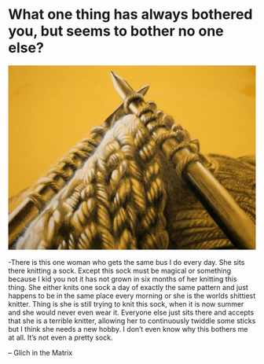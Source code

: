 # What one thing has always bothered you, but seems to bother no one else?

![](../../../.gitbook/assets/knitting_by_saraschool-559x416.jpg)

-There is this one woman who gets the same bus I do every day. She sits there knitting a sock. Except this sock must be magical or something because I kid you not it has not grown in six months of her knitting this thing. She either knits one sock a day of exactly the same pattern and just happens to be in the same place every morning or she is the worlds shittiest knitter. Thing is she is still trying to knit this sock, when it is now summer and she would never even wear it. Everyone else just sits there and accepts that she is a terrible knitter, allowing her to continuously twiddle some sticks but I think she needs a new hobby. I don’t even know why this bothers me at all. It’s not even a pretty sock.

– Glich in the Matrix

